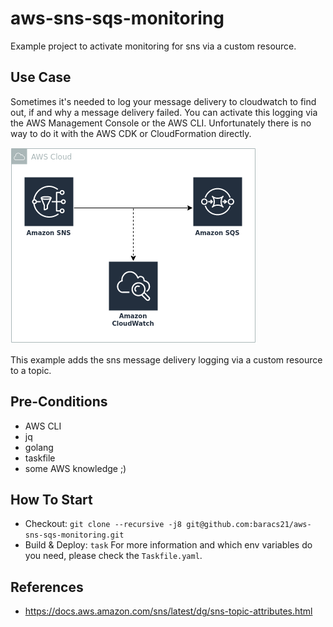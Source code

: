 # aws-sns-sqs-monitoring

Example project to activate monitoring for sns via a custom resource.

## Use Case

Sometimes it's needed to log your message delivery to cloudwatch to find out, if and why a message delivery failed. You can activate this logging via the AWS Management Console or the AWS CLI. Unfortunately there is no way to do it with the AWS CDK or CloudFormation directly.

![architecture_overview](./docs/arc.png)

This example adds the sns message delivery logging via a custom resource to a topic.

## Pre-Conditions

- AWS CLI
- jq
- golang
- taskfile
- some AWS knowledge ;)

## How To Start

- Checkout: `git clone --recursive -j8 git@github.com:baracs21/aws-sns-sqs-monitoring.git`
- Build & Deploy: `task`
For more information and which env variables do you need, please check the `Taskfile.yaml`.

## References

- https://docs.aws.amazon.com/sns/latest/dg/sns-topic-attributes.html
